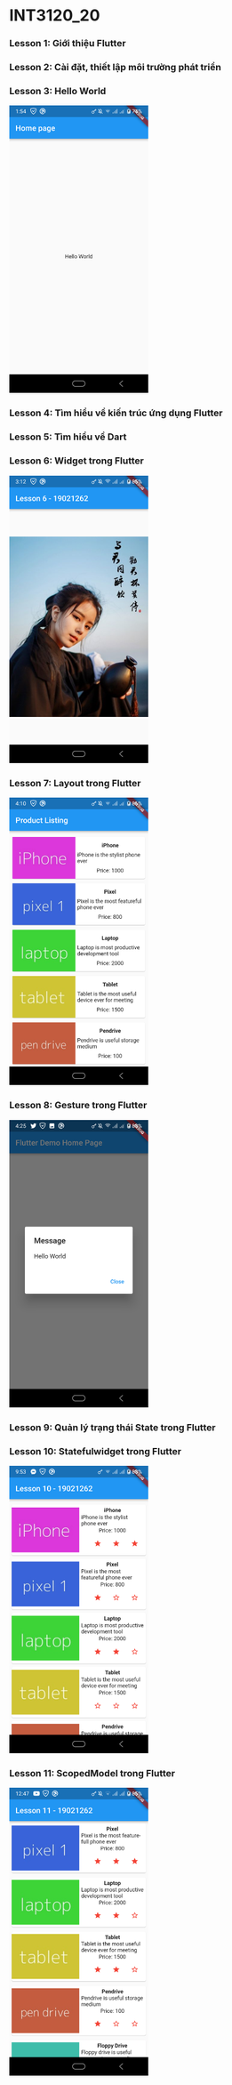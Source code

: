 # INT3120_20



### Lesson 1: Giới thiệu Flutter
### Lesson 2: Cài đặt, thiết lập môi trường phát triển
### Lesson 3: Hello World
  <img src="./img/lesson3.png" alt="..." width="250" />
  
### Lesson 4: Tìm hiểu về kiến trúc ứng dụng Flutter

### Lesson 5: Tìm hiểu về Dart

### Lesson 6: Widget trong Flutter
 <img src="./img/lesson6.png" alt="..." width="250" />
 
### Lesson 7: Layout trong Flutter
  <img src="./img/lesson7.png" alt="..." width="250" />
  
### Lesson 8: Gesture trong Flutter
  <img src="./img/lesson8.png" alt="..." width="250" />
  
### Lesson 9: Quản lý trạng thái State trong Flutter

### Lesson 10: Statefulwidget trong Flutter
<img src="./img/lesson10.png" alt="..." width="250" />

### Lesson 11: ScopedModel trong Flutter
<img src="./img/lesson11.png" alt="..." width="250" />
